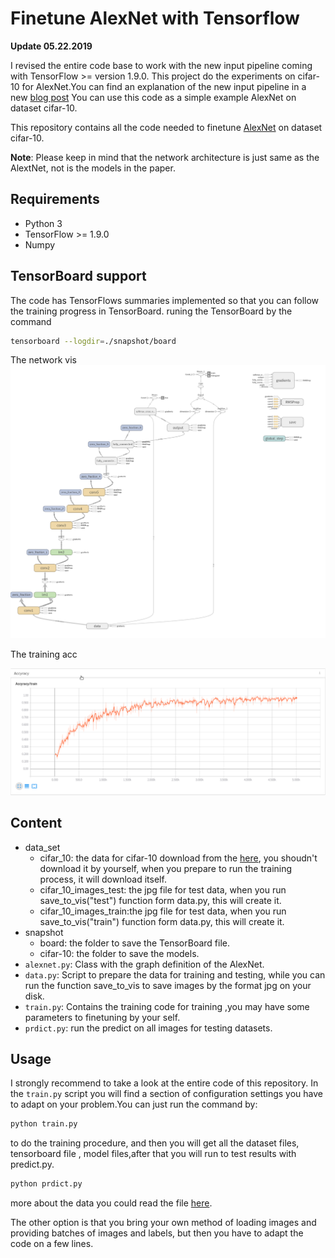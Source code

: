 # Finetune AlexNet with Tensorflow

**Update 05.22.2019**

I revised the entire code base to work with the new input pipeline coming with TensorFlow >= version 1.9.0. 
This project do the experiments on cifar-10 for AlexNet.You can find an explanation of the new input pipeline in a new 
[blog post](https://kratzert.github.io/2017/06/15/example-of-tensorflows-new-input-pipeline.html) 
You can use this code as a simple example AlexNet on dataset cifar-10. 


This repository contains all the code needed to finetune 
[AlexNet](http://papers.nips.cc/paper/4824-imagenet-classification-with-deep-convolutional-neural-networks.pdf) on dataset cifar-10. 


**Note**: Please keep in mind that the network architecture is just same as the AlextNet, not is the models in the paper.

## Requirements

- Python 3
- TensorFlow >= 1.9.0
- Numpy


## TensorBoard support

The code has TensorFlows summaries implemented so that you can follow the training progress in TensorBoard. runing the TensorBoard by the command
```bash
tensorboard --logdir=./snapshot/board
```
The network vis 
![](./doc/network.png) 


The training acc 

![](./doc/acc_train.png)

## Content
-  data_set
    + cifar_10: the data for cifar-10 download from the [here](http://www.cs.toronto.edu/~kriz/cifar-10-python.tar.gz), you shoudn't download it by yourself,
        when you prepare to run the training process, it will download itself.
    + cifar_10_images_test: the jpg file for test data, when you run save_to_vis("test") function form data.py, this will create it.
    + cifar_10_images_train:the jpg file for test data, when you run save_to_vis("train") function form data.py, this will create it.
-  snapshot
    + board: the folder to save the TensorBoard file.
    + cifar-10: the folder to save the models.
- `alexnet.py`: Class with the graph definition of the AlexNet.
- `data.py`: Script to prepare the data for training and testing, while you can run the function save_to_vis to save images by the format jpg on your disk.
- `train.py`: Contains the training code for training ,you may have some parameters to finetuning by your self.
- `prdict.py`: run the predict on all images for testing datasets.

## Usage

I strongly recommend to take a look at the entire code of this repository. In the `train.py` script you will find a section of configuration settings 
you have to adapt on your problem.You can just run the command by:
```bash
python train.py
```
to do the training procedure, and then you will get all the dataset files, tensorboard file , model files,after that you will run to test results with predict.py.
```bash
python prdict.py
```


more about the data you could read the file [here](./data_set/cifar_10/readme.html).

The other option is that you bring your own method of loading images and providing batches of images and labels, but then you have to adapt the code on a 
few lines.
